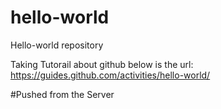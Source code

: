 # hello-world
Hello-world repository

Taking Tutorail about github below is the url:
https://guides.github.com/activities/hello-world/

#Pushed from the Server
